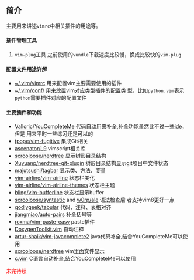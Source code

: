 ## 简介
主要用来讲述`vimrc`中相关插件的用途等。

#### 插件管理工具
1. `vim-plug`工具
 之前使用的`vundle`下载速度比较慢，换成比较快的`vim-plug`

#### 配置文件用途详解
* [~/.vim/vimrc](http://www.zeekling.cn/gogs/zeek/vim_config/src/master/vim/vimrc) 用来配置vim主要需要使用的插件
* [~/.vim/conf/](http://www.zeekling.cn/gogs/zeek/vim_config/src/master/vim/conf) 用来放置vim对应类型插件的配置类
  型，比如`python.vim`表示`python`需要插件对应的配置文件

#### 主要插件和功能
* [Valloric/YouCompleteMe](https://github.com/Valloric/YouCompleteMe) 代码自动用来补全,补全功能虽然比不过一些ide，但是
  用来平时一些练习还是可以的
* [tpope/vim-fugitive](https://github.com/tpope/vim-fugitive) 集成Git相关
* [ascenator/L9](https://github.com/ascenator/L9) vimscript相关库
* [scrooloose/nerdtree](https://github.com/scrooloose/nerdtree) 显示树形目录结构
* [Xuyuanp/nerdtree-git-plugin](https://github.com/Xuyuanp/nerdtree-git-plugin) 树形目录结构显示git项目中文件状态
* [majutsushi/tagbar](https://github.com/majutsushi/tagbar) 显示类、方法、变量
* [vim-airline/vim-airline](https://github.com/vim-airline/vim-airline) 状态栏美化
* [vim-airline/vim-airline-themes](https://github.com/vim-airline/vim-airline-themes) 状态栏主题
* [bling/vim-bufferline](https://github.com/bling/vim-bufferline) 状态栏显示buffer
* [scrooloose/syntastic](https://github.com/scrooloose/syntastic) and [w0rp/ale](https://github.com/w0rp/ale) 语法检查后
  者支持vim8更好一点
* [godlygeek/tabular](https://github.com/godlygeek/tabular) 代码、注释、表格对齐
* [jiangmiao/auto-pairs](https://github.com/jiangmiao/auto-pairs) 补全括号等
* [roxma/vim-paste-easy](https://github.com/roxma/vim-paste-easy) paste插件
* [DoxygenToolkit.vim](https://github.com/DoxygenToolkit.vim) 自动注释
* [artur-shaik/vim-javacomplete2](https://github.com/artur-shaik/vim-javacomplete2) java代码补全,结合YouCompleteMe可以使用
* [scrooloose/nerdtree](https://github.com/scrooloose/nerdtree) vim里面文件显示
* [c.vim](https://github.com/c.vim) C语言自动补全,结合YouCompleteMe可以使用

<span style="color:red;">未完待续</span>

